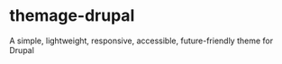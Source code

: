 themage-drupal
==============

A simple, lightweight, responsive, accessible, future-friendly theme for Drupal

